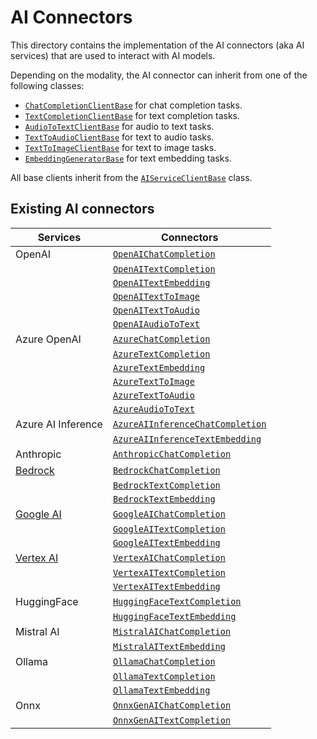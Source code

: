 # AI Connectors

This directory contains the implementation of the AI connectors (aka AI services) that are used to interact with AI models.

Depending on the modality, the AI connector can inherit from one of the following classes:

- [`ChatCompletionClientBase`](./chat_completion_client_base.py) for chat completion tasks.
- [`TextCompletionClientBase`](./text_completion_client_base.py) for text completion tasks.
- [`AudioToTextClientBase`](./audio_to_text_client_base.py) for audio to text tasks.
- [`TextToAudioClientBase`](./text_to_audio_client_base.py) for text to audio tasks.
- [`TextToImageClientBase`](./text_to_image_client_base.py) for text to image tasks.
- [`EmbeddingGeneratorBase`](./embeddings/embedding_generator_base.py) for text embedding tasks.

All base clients inherit from the [`AIServiceClientBase`](../../services/ai_service_client_base.py) class.

## Existing AI connectors

| Services          | Connectors                          |
|-------------------------|--------------------------------------|
| OpenAI     | [`OpenAIChatCompletion`](./open_ai/services/open_ai_chat_completion.py) |
|            | [`OpenAITextCompletion`](./open_ai/services/open_ai_text_completion.py) |
|            | [`OpenAITextEmbedding`](./open_ai/services/open_ai_text_embedding.py) |
|            | [`OpenAITextToImage`](./open_ai/services/open_ai_text_to_image.py) |
|            | [`OpenAITextToAudio`](./open_ai/services/open_ai_text_to_audio.py) |
|            | [`OpenAIAudioToText`](./open_ai/services/open_ai_audio_to_text.py) |
| Azure OpenAI | [`AzureChatCompletion`](./open_ai/services/azure_chat_completion.py) |
|            | [`AzureTextCompletion`](./open_ai/services/azure_text_completion.py) |
|            | [`AzureTextEmbedding`](./open_ai/services/azure_text_embedding.py) |
|            | [`AzureTextToImage`](./open_ai/services/azure_text_to_image.py) |
|            | [`AzureTextToAudio`](./open_ai/services/azure_text_to_audio.py) |
|            | [`AzureAudioToText`](./open_ai/services/azure_audio_to_text.py) |
| Azure AI Inference | [`AzureAIInferenceChatCompletion`](./azure_ai_inference/services/azure_ai_inference_chat_completion.py) |
|            | [`AzureAIInferenceTextEmbedding`](./azure_ai_inference/services/azure_ai_inference_text_embedding.py) |
| Anthropic | [`AnthropicChatCompletion`](./anthropic/services/anthropic_chat_completion.py) |
| [Bedrock](./bedrock/README.md) | [`BedrockChatCompletion`](./bedrock/services/bedrock_chat_completion.py) |
|         | [`BedrockTextCompletion`](./bedrock/services/bedrock_text_completion.py) |
|         | [`BedrockTextEmbedding`](./bedrock/services/bedrock_text_embedding.py) |
| [Google AI](./google/README.md) | [`GoogleAIChatCompletion`](./google/google_ai/services/google_ai_chat_completion.py) |
|           | [`GoogleAITextCompletion`](./google/google_ai/services/google_ai_text_completion.py) |
|           | [`GoogleAITextEmbedding`](./google/google_ai/services/google_ai_text_embedding.py) |
| [Vertex AI](./google/README.md) | [`VertexAIChatCompletion`](./google/vertex_ai/services/vertex_ai_chat_completion.py) |
|           | [`VertexAITextCompletion`](./google/vertex_ai/services/vertex_ai_text_completion.py) |
|           | [`VertexAITextEmbedding`](./google/vertex_ai/services/vertex_ai_text_embedding.py) |
| HuggingFace | [`HuggingFaceTextCompletion`](./hugging_face/services/hf_text_completion.py) |
|             | [`HuggingFaceTextEmbedding`](./hugging_face/services/hf_text_embedding.py) |
| Mistral AI | [`MistralAIChatCompletion`](./mistral_ai/services/mistral_ai_chat_completion.py) |
|            | [`MistralAITextEmbedding`](./mistral_ai/services/mistral_ai_text_embedding.py) |
| Ollama | [`OllamaChatCompletion`](./ollama/services/ollama_chat_completion.py) |
|        | [`OllamaTextCompletion`](./ollama/services/ollama_text_completion.py) |
|        | [`OllamaTextEmbedding`](./ollama/services/ollama_text_embedding.py) |
| Onnx | [`OnnxGenAIChatCompletion`](./onnx/services/onnx_gen_ai_chat_completion.py) |
|      | [`OnnxGenAITextCompletion`](./onnx/services/onnx_gen_ai_text_completion.py) |